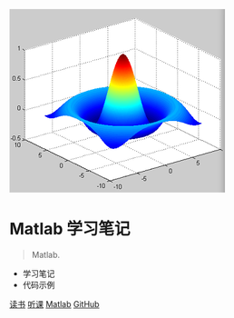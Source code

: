 ![logo](_media/pic.jpg)

# Matlab 学习笔记

> Matlab.

* 学习笔记
* 代码示例

[读书](http://www.guofei.site/reading/#/_main)
[听课](http://www.guofei.site/reading/course/#/_main)
[Matlab](http://www.guofei.site/reading/matlab/#/_main)
[GitHub](https://www.guofei.site/guofei9987/reading/)
